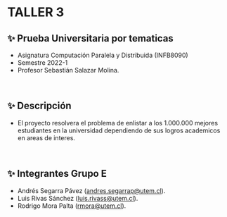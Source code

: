 # TALLER 3
## ✨ Prueba Universitaria por tematicas
- Asignatura Computación Paralela y Distribuida (INFB8090)
- Semestre 2022-1
- Profesor Sebastián Salazar Molina.

<br>

## ✨ Descripción
- El proyecto resolvera el problema de enlistar a los 1.000.000 mejores estudiantes en la universidad dependiendo de sus logros academicos en areas de interes.

<br>

## ✨ Integrantes Grupo E
- Andrés Segarra Pávez (andres.segarrap@utem.cl).
- Luis Rivas Sánchez (luis.rivass@utem.cl).
- Rodrigo Mora Palta (rmora@utem.cl).

